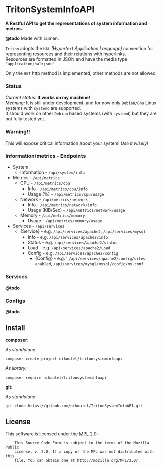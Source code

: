 TritonSystemInfoAPI
===================

**A Restful API to get the representations of system information and metrics.**

**@todo**
Made with Lumen.

`Triton` adopts the `HAL` *(Hypertext Application Language)* convention for representing resources and their relations with hyperlinks.    
Resources are formatted in JSON and have the media type `"application/hal+json"`

Only the `GET` http method is implemented, other methods are not allowed.

### Status ###
*Current status:* **It works on my machine!**    
*Meaning:* It is still under development, and for now only `Debian/Gnu` Linux systems with `systemd` are supported.    
It should work on other `Debian` based systems (with `systemd`) but they are not fully tested yet.

### Warning!! ###
This will expose critical information about your system! *Use it wisely!* 

### Information/metrics - Endpoints ###

* System
    * Information - `/api/system/info`
* Metrics - `/api/metrics`
    * CPU - `/api/metrics/cpu`
        * Info - `/api/metrics/cpu/info`
        * Usage (%) - `/api/metrics/cpu/usage`
    * Network - `/api/metrics/network`
        * Info - `/api/metrics/network/info`
        * Usage (KiB/Sec)     - `/api/metrics/network/usage`
    * Memory - `/api/metrics/memory`
        * Usage - `/api/metrics/memory/usage`
 * Services - `/api/services`
    * {Service} - e.g. `/api/services/apache2`, `/api/services/mysql`
        * Info - e.g. `/api/services/apache2/info`
        * Status - e.g. `/api/services/apache2/status`
        * Load - e.g. `/api/services/apache2/Load`
        * Config - e.g. `/api/services/apache2/config`
            * {Config} - e.g. ' `/api/services/apache2/config/sites-enabled`, `/api/services/mysql/mysql/config/my.conf`

### Services ####
**@todo**

### Configs ###
**@todo**

## Install ##

**composer:**    

*As standalone:*
```
composer create-project nikoutel/tritonsysteminfoapi
```
*As library:*
```
composer require nikoutel/tritonsysteminfoapi
```

**git:**    

*As standalone:*
```
git clone https://github.com/nikoutel/TritonSystemInfoAPI.git
```

## License ##
This software is licensed under the [MPL](http://www.mozilla.org/MPL/2.0/) 2.0:
```
    This Source Code Form is subject to the terms of the Mozilla Public
    License, v. 2.0. If a copy of the MPL was not distributed with this
    file, You can obtain one at http://mozilla.org/MPL/2.0/.
```

